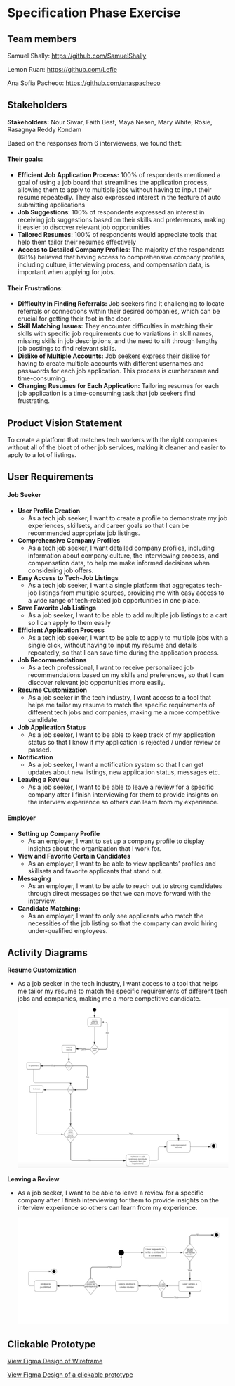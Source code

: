 # Specification Phase Exercise

## Team members

Samuel Shally: https://github.com/SamuelShally

Lemon Ruan: https://github.com/Lefie

Ana Sofia Pacheco: https://github.com/anaspacheco


## Stakeholders

**Stakeholders:** Nour Siwar, Faith Best, Maya Nesen, Mary White, Rosie, Rasagnya Reddy Kondam

Based on the responses from 6 interviewees, we found that: 

#### Their goals: 

- **Efficient Job Application Process:** 100% of respondents mentioned a goal of using a job board that streamlines the application process, allowing them to apply to multiple jobs without having to input their resume repeatedly. They also expressed interest in the feature of auto submitting applications
- **Job Suggestions**: 100% of respondents expressed an interest in receiving job suggestions based on their skills and preferences, making it easier to discover relevant job opportunities
- **Tailored Resumes**: 100% of respondents would appreciate tools that help them tailor their resumes effectively
- **Access to Detailed Company Profiles**: The majority of the respondents (68%) believed that having access to comprehensive company profiles, including culture, interviewing process, and compensation data, is important when applying for jobs.

#### Their Frustrations: 

- **Difficulty in Finding Referrals:** Job seekers find it challenging to locate referrals or connections within their desired companies, which can be crucial for getting their foot in the door.
- **Skill Matching Issues:** They encounter difficulties in matching their skills with specific job requirements due to variations in skill names, missing skills in job descriptions, and the need to sift through lengthy job postings to find relevant skills.
- **Dislike of Multiple Accounts:** Job seekers express their dislike for having to create multiple accounts with different usernames and passwords for each job application. This process is cumbersome and time-consuming.
- **Changing Resumes for Each Application:** Tailoring resumes for each job application is a time-consuming task that job seekers find frustrating. 

## Product Vision Statement

 To create a platform that matches tech workers with the right companies without all of the bloat of other job services, making it cleaner and easier to apply to a lot of listings.

## User Requirements 

#### Job Seeker 

- **User Profile Creation**
    - As a tech job seeker, I want to create a profile to demonstrate my job experiences, skillsets, and career goals so that I can be recommended appropriate job listings.
- **Comprehensive Company Profiles**
    - As a tech job seeker, I want detailed company profiles, including information about company culture, the interviewing process, and compensation data, to help me make informed decisions when considering job offers.
- **Easy Access to Tech-Job Listings**
    - As a tech job seeker, I want a single platform that aggregates tech-job listings from multiple sources, providing me with easy access to a wide range of tech-related job opportunities in one place.
- **Save Favorite Job Listings**
    - As a job seeker, I want to be able to add multiple job listings to a cart so I can apply to them easily
- **Efficient Application Process**
    - As a tech job seeker, I want to be able to apply to multiple jobs with a single click, without having to input my resume and details repeatedly, so that I can save time during the application process.
- **Job Recommendations**
    - As a tech professional, I want to receive personalized job recommendations based on my skills and preferences, so that I can discover relevant job opportunities more easily.
- **Resume Customization**
    - As a job seeker in the tech industry, I want access to a tool that helps me tailor my resume to match the specific requirements of different tech jobs and companies, making me a more competitive candidate.
- **Job Application Status**
    - As a job seeker, I want to be able to keep track of my application status so that I know if my application is rejected / under review or passed.
- **Notification**
    - As a job seeker, I want a notification system so that I can get updates about new listings, new application status, messages etc.
- **Leaving a Review**
    - As a job seeker, I want to be able to leave a review for a specific company after I finish interviewing for them to provide insights on the interview experience  so others can learn from my experience.

#### Employer 

- **Setting up Company Profile**
    - As an employer, I want to set up a company profile to display insights about the organization that I work for. 
- **View and Favorite Certain Candidates**
    - As an employer, I want to be able to view applicants’ profiles and skillsets and favorite applicants that stand out.
- **Messaging** 
    - As an employer, I want to be able to reach out to strong candidates through direct messages so that we can move forward with the interview.
- **Candidate Matching:**
    - As an employer, I want to only see applicants who match the necessities of the job listing so that the company can avoid hiring under-qualified employees. 

## Activity Diagrams

**Resume Customization**

- As a job seeker in the tech industry, I want access to a tool that helps me tailor my resume to match the specific requirements of different tech jobs and companies, making me a more competitive candidate.

    ![Diagram 1](diagrams/diagram.png)

**Leaving a Review**

- As a job seeker, I want to be able to leave a review for a specific company after I finish interviewing for them to provide insights on the interview experience  so others can learn from my experience. 

    ![Diagram 2](diagrams/diagram2.png)

## Clickable Prototype

[View Figma Design of Wireframe](https://www.figma.com/file/lyoRr4rvF3rnwcEFMzse79/Wireframe-for-job-matching?type=whiteboard&node-id=0-1&t=XAn7Kq5rdYmCXYqE-0)  

[View Figma Design of a clickable prototype](https://www.figma.com/proto/wvYMz7OVXW8m6X06cn2UlY/mobile-app?type=design&node-id=108-420&t=wnagVYuh1Z4TMHLp-1&scaling=scale-down&page-id=0%3A1&starting-point-node-id=102%3A7&show-proto-sidebar=1&mode=design)